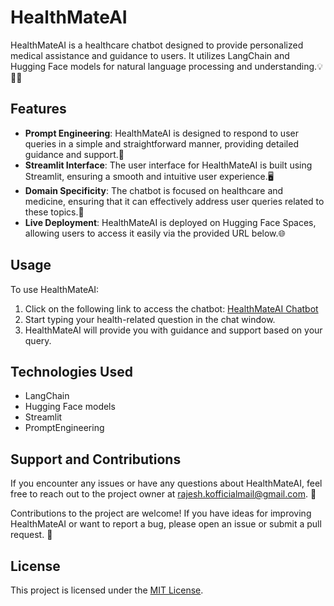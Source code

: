 # HealthMateAI

HealthMateAI is a healthcare chatbot designed to provide personalized medical assistance and guidance to users. It utilizes LangChain and Hugging Face models for natural language processing and understanding.💡👩‍⚕️

## Features

- **Prompt Engineering**: HealthMateAI is designed to respond to user queries in a simple and straightforward manner, providing detailed guidance and support.🚀
- **Streamlit Interface**: The user interface for HealthMateAI is built using Streamlit, ensuring a smooth and intuitive user experience.🖥️
- **Domain Specificity**: The chatbot is focused on healthcare and medicine, ensuring that it can effectively address user queries related to these topics.💊
- **Live Deployment**: HealthMateAI is deployed on Hugging Face Spaces, allowing users to access it easily via the provided URL below.🌐

## Usage

To use HealthMateAI:
1. Click on the following link to access the chatbot: [HealthMateAI Chatbot](https://huggingface.co/spaces/rajeshk10/HealthMate-AI)
2. Start typing your health-related question in the chat window.
3. HealthMateAI will provide you with guidance and support based on your query.

## Technologies Used

- LangChain
- Hugging Face models
- Streamlit
- PromptEngineering

## Support and Contributions

If you encounter any issues or have any questions about HealthMateAI, feel free to reach out to the project owner at rajesh.kofficialmail@gmail.com. 📧

Contributions to the project are welcome! If you have ideas for improving HealthMateAI or want to report a bug, please open an issue or submit a pull request. 🤝

## License

This project is licensed under the [MIT License](https://opensource.org/license/mit).
